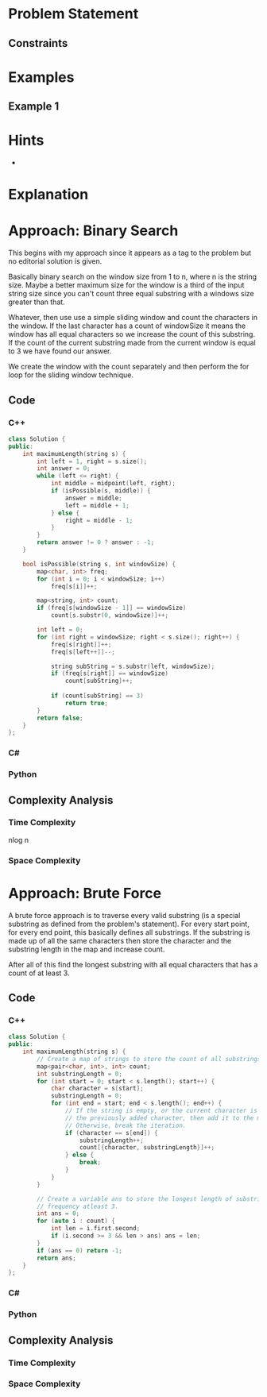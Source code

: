 # Problem Statement

## Constraints

# Examples
## Example 1
# Hints
- 
# Explanation

# Approach: Binary Search
This begins with my approach since it appears as a tag to the problem but no editorial solution is given.

Basically binary search on the window size from 1 to n, where n is the string size. Maybe a better maximum size for the window is a third of the input string size since you can't count three equal substring with a windows size greater than that.

Whatever, then use use a simple sliding window and count the characters in the window. If the last character has a count of windowSize it means the window has all equal characters so we increase the count of this substring. If the count of the current substring made from the current window is equal to 3 we have found our answer.

We create the window with the count separately and then perform the for loop for the sliding window technique.
## Code
### C++
```cpp
class Solution {
public:
    int maximumLength(string s) {
        int left = 1, right = s.size();
        int answer = 0;
        while (left <= right) {
            int middle = midpoint(left, right);
            if (isPossible(s, middle)) {
                answer = middle;
                left = middle + 1;
            } else {
                right = middle - 1;
            }
        }
        return answer != 0 ? answer : -1;
    }

    bool isPossible(string s, int windowSize) {
        map<char, int> freq;
        for (int i = 0; i < windowSize; i++)
            freq[s[i]]++;

        map<string, int> count;
        if (freq[s[windowSize - 1]] == windowSize)
            count[s.substr(0, windowSize)]++;

        int left = 0;
        for (int right = windowSize; right < s.size(); right++) {
            freq[s[right]]++;
            freq[s[left++]]--;

            string subString = s.substr(left, windowSize);
            if (freq[s[right]] == windowSize)
                count[subString]++;
                
            if (count[subString] == 3)
                return true;
        }
        return false;
    }
};
```
### C\#
### Python
## Complexity Analysis
### Time Complexity
nlog n

### Space Complexity
# Approach: Brute Force
A brute force approach is to traverse every valid substring (is a special substring as defined from the problem's statement).
For every start point, for every end point, this basically defines all substrings. If the substring is made up of all the same characters then store the character and the substring length in the map and increase count.

After all of this find the longest substring with all equal characters that has a count of at least 3.
## Code
### C++
```cpp
class Solution {
public:
    int maximumLength(string s) {
        // Create a map of strings to store the count of all substrings.
        map<pair<char, int>, int> count;
        int substringLength = 0;
        for (int start = 0; start < s.length(); start++) {
            char character = s[start];
            substringLength = 0;
            for (int end = start; end < s.length(); end++) {
                // If the string is empty, or the current character is equal to
                // the previously added character, then add it to the map.
                // Otherwise, break the iteration.
                if (character == s[end]) {
                    substringLength++;
                    count[{character, substringLength}]++;
                } else {
                    break;
                }
            }
        }

        // Create a variable ans to store the longest length of substring with
        // frequency atleast 3.
        int ans = 0;
        for (auto i : count) {
            int len = i.first.second;
            if (i.second >= 3 && len > ans) ans = len;
        }
        if (ans == 0) return -1;
        return ans;
    }
};
```
### C\#
### Python
## Complexity Analysis
### Time Complexity

### Space Complexity
